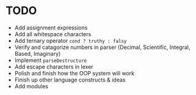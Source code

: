 # TODO
- Add assignment expressions
- Add all whitespace characters
- Add ternary operator `cond ? truthy : falsy`
- Verify and catagorize numbers in parser (Decimal, Scientific, Integral, Based, Imaginary)
- Implement `parseDestructure`
- Add escape characters in lexer
- Polish and finish how the OOP system will work
- Finish up other language constructs & ideas
- Add modules